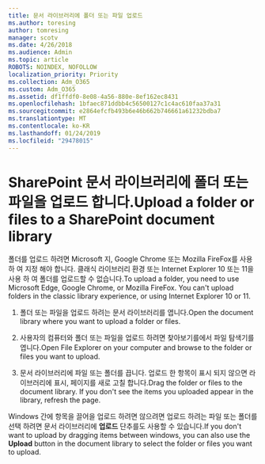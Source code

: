 ```yaml
---
title: 문서 라이브러리에 폴더 또는 파일 업로드
ms.author: toresing
author: tomresing
manager: scotv
ms.date: 4/26/2018
ms.audience: Admin
ms.topic: article
ROBOTS: NOINDEX, NOFOLLOW
localization_priority: Priority
ms.collection: Adm_O365
ms.custom: Adm_O365
ms.assetid: df1ffdf0-8e08-4a56-880e-8ef162ec8431
ms.openlocfilehash: 1bfaec871ddbb4c56500127c1c4ac610faa37a31
ms.sourcegitcommit: e2864efcfb493b6e46b662b746661a61232bdba7
ms.translationtype: MT
ms.contentlocale: ko-KR
ms.lasthandoff: 01/24/2019
ms.locfileid: "29478015"
---
```

# <a name="upload-a-folder-or-files-to-a-sharepoint-document-library"></a><span data-ttu-id="a2c22-102">SharePoint 문서 라이브러리에 폴더 또는 파일을 업로드 합니다.</span><span class="sxs-lookup"><span data-stu-id="a2c22-102">Upload a folder or files to a SharePoint document library</span></span>

<span data-ttu-id="a2c22-p101">폴더를 업로드 하려면 Microsoft 지, Google Chrome 또는 Mozilla FireFox를 사용 하 여 지정 해야 합니다. 클래식 라이브러리 환경 또는 Internet Explorer 10 또는 11을 사용 하 여 폴더를 업로드할 수 없습니다.</span><span class="sxs-lookup"><span data-stu-id="a2c22-p101">To upload a folder, you need to use Microsoft Edge, Google Chrome, or Mozilla FireFox. You can't upload folders in the classic library experience, or using Internet Explorer 10 or 11.</span></span>
  
1. <span data-ttu-id="a2c22-105">폴더 또는 파일을 업로드 하려는 문서 라이브러리를 엽니다.</span><span class="sxs-lookup"><span data-stu-id="a2c22-105">Open the document library where you want to upload a folder or files.</span></span>
    
2. <span data-ttu-id="a2c22-106">사용자의 컴퓨터와 폴더 또는 파일을 업로드 하려면 찾아보기를에서 파일 탐색기를 엽니다.</span><span class="sxs-lookup"><span data-stu-id="a2c22-106">Open File Explorer on your computer and browse to the folder or files you want to upload.</span></span>
    
3. <span data-ttu-id="a2c22-p102">문서 라이브러리에 파일 또는 폴더를 끕니다. 업로드 한 항목이 표시 되지 않으면 라이브러리에 표시, 페이지를 새로 고칠 합니다.</span><span class="sxs-lookup"><span data-stu-id="a2c22-p102">Drag the folder or files to the document library. If you don't see the items you uploaded appear in the library, refresh the page.</span></span> 
    
<span data-ttu-id="a2c22-109">Windows 간에 항목을 끌어을 업로드 하려면 않으려면 업로드 하려는 파일 또는 폴더를 선택 하려면 문서 라이브러리에 **업로드** 단추를도 사용할 수 있습니다.</span><span class="sxs-lookup"><span data-stu-id="a2c22-109">If you don't want to upload by dragging items between windows, you can also use the **Upload** button in the document library to select the folder or files you want to upload.</span></span> 
  

